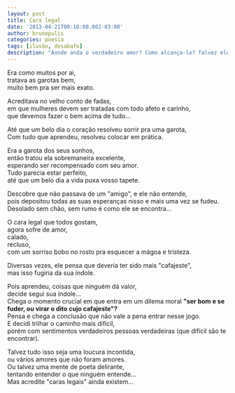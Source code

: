 ```yaml
---
layout: post
title: Cara legal
date: '2013-04-21T00:10:00.002-03:00'
author: brunopulis
categories: poesia
tags: [ilusão, desabafo]
description: "Aonde anda o verdadeiro amor? Como alcança-lo? Talvez ele seja alguém e não tão abstrato quanto pensamos."
---
```


Era como muitos por ai, <br />
tratava as garotas bem, <br />
muito bem pra ser mais exato. <br />

Acreditava no velho conto de fadas, <br />
em que mulheres devem ser tratadas com todo afeto e carinho, <br />
que devemos fazer o bem acima de tudo... <br />

Até que um belo dia o coração resolveu sorrir pra uma garota,<br />
Com tudo que aprendeu, resolveu colocar em prática. <br />

Era a garota dos seus sonhos, <br />
então tratou ela sobremaneira excelente, <br />
esperando ser recompensado com seu amor. <br />
Tudo parecia estar perfeito, <br />
até que um belo dia a vida puxa vosso tapete. <br />

Descobre que não passava de um "amigo", e ele não entende, <br />
pois depositou todas as suas esperanças nisso e mais uma vez se fudeu. <br />
Desolado sem chão, sem rumo é como ele se encontra...<br />

O cara legal que todos gostam, <br />
agora sofre de amor, <br />
calado, <br />
recluso,<br />
com um sorriso bobo no rosto pra esquecer a mágoa e tristeza.

Diversas vezes, ele pensa que deveria ter sido mais "cafajeste", <br />
mas isso fugiria da sua índole. <br />

Pois aprendeu, coisas que ninguém dá valor, <br />
decide segui sua índole… <br />
Chega o momento crucial em que entra em um dilema moral **"ser bom e se fuder, ou virar o dito cujo cafajeste"?** <br />
Pensa e chega a conclusão que não vale a pena entrar nesse jogo.<br />
E decidi trilhar o caminho mais difícil, <br />
porém com sentimentos verdadeiros pessoas verdadeiras (que difícil são te encontrar). <br />

Talvez tudo isso seja uma loucura incontida, <br />
ou vários amores que não foram amores. <br />
Ou talvez uma mente de poeta delirante, <br />
tentando entender o que ninguém entende… <br />
Mas acredite "caras legais" ainda existem...